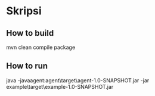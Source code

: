 # Skripsi

## How to build

mvn clean compile package

## How to run

java -javaagent:agent\target\agent-1.0-SNAPSHOT.jar -jar example\target\example-1.0-SNAPSHOT.jar
